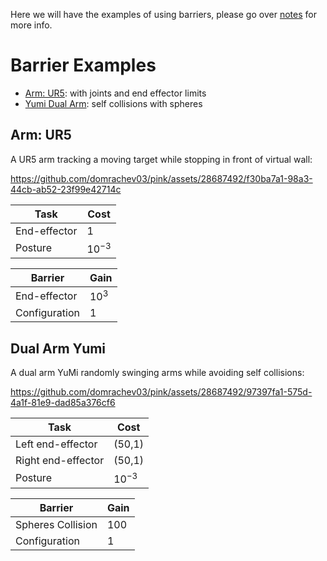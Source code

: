 Here we will have the examples of using barriers, please go over [notes](NOTES.md) for more info. 

# Barrier Examples


- [Arm: UR5](#arm-ur5): with joints and end effector limits
- [Yumi Dual Arm](#dual-arm-yumi): self collisions with spheres

## Arm: UR5

A UR5 arm tracking a moving target while stopping in front of virtual wall:


https://github.com/domrachev03/pink/assets/28687492/f30ba7a1-98a3-44cb-ab52-23f99e42714c


| Task | Cost |
|------|------|
| End-effector | 1 |
| Posture | $10^{-3}$ |

| Barrier | Gain |
|------|------|
| End-effector | $10^{3}$ |
| Configuration | $1$ |

## Dual Arm Yumi

A dual arm YuMi randomly swinging arms while avoiding self collisions:

https://github.com/domrachev03/pink/assets/28687492/97397fa1-575d-4a1f-81e9-dad85a376cf6

| Task | Cost |
|------|------|
| Left end-effector | (50,1) |
| Right end-effector | (50,1) |
| Posture | $10^{-3}$ |


| Barrier | Gain |
|------|------|
| Spheres Collision  | 100 |
| Configuration | $1$ |
